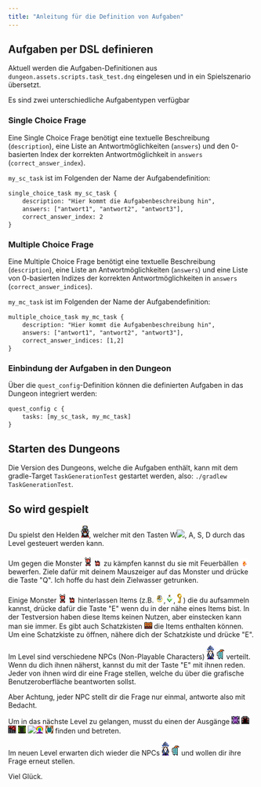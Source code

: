 ```yaml
---
title: "Anleitung für die Definition von Aufgaben"
---
```


## Aufgaben per DSL definieren

Aktuell werden die Aufgaben-Definitionen aus `dungeon.assets.scripts.task_test.dng` eingelesen und
in ein Spielszenario übersetzt.

Es sind zwei unterschiedliche Aufgabentypen verfügbar

### Single Choice Frage

Eine Single Choice Frage benötigt eine textuelle Beschreibung (`description`),
eine Liste an Antwortmöglichkeiten (`answers`) und den 0-basierten
Index der korrekten Antwortmöglichkeit in `answers` (`correct_answer_index`).

`my_sc_task` ist im Folgenden der Name der Aufgabendefinition:

```
single_choice_task my_sc_task {
    description: "Hier kommt die Aufgabenbeschreibung hin",
    answers: ["antwort1", "antwort2", "antwort3"],
    correct_answer_index: 2
}
```

### Multiple Choice Frage

Eine Multiple Choice Frage benötigt eine textuelle Beschreibung (`description`),
eine Liste an Antwortmöglichkeiten (`answers`) und eine Liste von 0-basierten
Indizes der korrekten Antwortmöglichkeiten in `answers` (`correct_answer_indices`).

`my_mc_task` ist im Folgenden der Name der Aufgabendefinition:
```
multiple_choice_task my_mc_task {
    description: "Hier kommt die Aufgabenbeschreibung hin",
    answers: ["antwort1", "antwort2", "antwort3"],
    correct_answer_indices: [1,2]
}
```

### Einbindung der Aufgaben in den Dungeon

Über die `quest_config`-Definition können die definierten Aufgaben in das Dungeon integriert werden:

```
quest_config c {
    tasks: [my_sc_task, my_mc_task]
}
```

## Starten des Dungeons

Die Version des Dungeons, welche die Aufgaben enthält, kann mit dem gradle-Target `TaskGenerationTest`
gestartet werden, also: `./gradlew TaskGenerationTest`.


## So wird gespielt

Du spielst den Helden ![](../../game/assets/character/knight/idle/idle_knight_1.png), welcher mit den Tasten W![](../../game/assets/character/knight/u/idle_knight_1.png), A, S, D durch das Level gesteuert werden kann.

Um gegen die Monster ![](../../game/assets/character/monster/chort/idle_left/chort_idle_anim_mirrored_f0.png) ![](../../game/assets/character/monster/imp/idle_left/imp_idle_anim_mirrored_f1.png) zu kämpfen kannst du sie mit Feuerbällen ![](../../game/assets/skills/fireball/run_down/fireball_down_2.png) bewerfen. Ziele dafür mit deinem Mauszeiger auf das Monster und drücke die Taste "Q". Ich hoffe du hast dein Zielwasser getrunken.

Einige Monster ![](../../game/assets/character/monster/chort/idle_left/chort_idle_anim_mirrored_f0.png) ![](../../game/assets/character/monster/imp/idle_left/imp_idle_anim_mirrored_f1.png) hinterlassen Items (z.B. ![](../../game/assets/items/ring/beholder_ring.png),![](../../game/assets/items/potion/antidote_potion.png),![](../../game/assets/items/key/gold_key.png)) die du aufsammeln kannst, drücke dafür die Taste "E" wenn du in der nähe eines Items bist. In der Testversion haben diese Items keinen Nutzen, aber einstecken kann man sie immer. 
Es gibt auch Schatzkisten ![](../../game/assets/objects/treasurechest/idle_left/chest_full_open_anim_f0.png) die Items enthalten können. Um eine Schatzkiste zu öffnen, nähere dich der Schatzkiste und drücke "E". 

Im Level sind verschiedene NPCs (Non-Playable Characters) ![](../../game/assets/character/wizard/idle/idle_wizard_1.png) ![](../../game/assets/character/blue_knight/idle_left/knight_m_idle_anim_mirrored_f0.png) verteilt. 
Wenn du dich ihnen näherst, kannst du mit der Taste "E" mit ihnen reden. Jeder von ihnen wird dir eine Frage stellen, welche du über die grafische Benutzeroberfläche beantworten sollst.

Aber Achtung, jeder NPC stellt dir die Frage nur einmal, antworte also mit Bedacht.

Um in das nächste Level zu gelangen, musst du einen der Ausgänge ![](../../game/assets/dungeon/dark/floor/floor_ladder.png) ![](../../game/assets/dungeon/default/floor/floor_ladder.png)
![](../../game/assets/dungeon/fire/floor/floor_ladder.png)
 ![](../../game/assets/dungeon/forest/floor/floor_ladder.png) ![](../../game/assets/dungeon/dark/ice/floor_ladder.png)![](../../game/assets/dungeon/rainbow/floor/floor_ladder.png) ![](../../game/assets/dungeon/temple/floor/floor_ladder.png) finden und betreten. 

Im neuen Level erwarten dich wieder die NPCs ![](../../game/assets/character/wizard/idle/idle_wizard_1.png) ![](../../game/assets/character/blue_knight/idle_left/knight_m_idle_anim_mirrored_f0.png) und wollen dir ihre Frage erneut stellen.

Viel Glück.